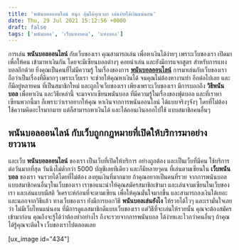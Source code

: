 ```yaml
---
title: 'พนันบอลออนไลน์ สนุก ลุ้นได้ทุกเวลา เล่นง่ายได้เงินแน่นอน'
date: Thu, 29 Jul 2021 15:12:56 +0000
draft: false
tags: ['พนันบอล', 'เว็บแทงบอล', 'แทงบอล']
---
```


การเล่น **พนันบอลออนไลน์** กับเว็บของเรา คุณสามารถเล่น เพื่อหาเงินได้ง่ายๆ เพราะเว็บของเรา เปิดมาเพื่อให้คน เข้ามาหาเงินกัน โดยจะมีเซียนบอลต่างๆ คอยนำเล่น และยังมีการแจกสูตร สำหรับการแทงบอลอีกด้วย ยิ่งคุณเป็นคนที่ไม่มีความรู้ ในเรื่องของการ [**พนันบอลออนไลน์**](/archives/) การมาเล่นกับเว็บของเรา ถือว่าเป็นเรื่องที่ดีมากๆ เพราะเว็บเรา จะช่วยให้คุณหาเงินได้ จนคุณไม่ต้องหางานทำ อีกต่อไปเลย และก็มีอยู่หลายคน ที่เป็นสมาชิกใหม่ และถูกใจเว็บของเรา เพียงเพราะเว็บของเรา มีการบอกถึง **วิธีพนันบอล** เพื่อหาเงิน และวิธีเหล่านี้ จะมาจากเซียนพนันบอล ที่มีความรู้ในเรื่องของฟุตบอล และที่เราหาเซียนพวกนี้มา ก็เพราะว่าเราอยากให้คุณ หาเงินจากการพนันออนไลน์ ได้แบบจริงๆจังๆ โดยที่ไม่ต้องใช้ความคิดอะไรมากมาย แต่ก็สามารถหาเงินได้ และได้ถอนเงินออกไปใช้ แบบสมาชิกคนอื่นๆ

**พนันบอลออนไลน์ กับเว็บถูกกฎหมายที่เปิดให้บริการมาอย่างยาวนาน**
----------------------------------------------------------------

และเว็บ **พนันบอลออนไลน์** ของเรา เป็นเว็บที่เปิดให้บริการ อย่างถูกต้อง และเป็นเว็บที่มีคน ใช้บริการต่อวันมากที่สุด วันนึงไม่ต่ำกว่า 5000 บัญชีเลยทีเดียว และก็มีหลายๆคน ที่เล่นตามเซียนใน **เว็บพนันบอล** ของเรา จนรวยได้โดยที่ไม่ต้อง ลงทุนเงินที่มากมาย ถ้าคุณอยากเป็นคนที่รวย จากการพนันบอล แบบสมาชิกคนอื่นๆในเว็บของเรา เราขอแนะนำให้คุณสมัครสมาชิกเข้ามา และเล่นจามเซียนในเว็บของเรา และเล่นแบบมีสติ วิเคราะห์ก่อนที่จะตามเซียน เพื่อให้คุณมั่นใจมากขึ้น และสามารถลงเงินได้เยอะ และนอกจากวิธีแล้ว ทางเว็บของเรา ยังมีการบอกวิธี **พนันบอลเล่นยังไง** ให้รวยได้ไวๆ และเรามั่นใจเลยว่า ไม่มีเว็บไหนแน่นอน ที่มีการดูแลสมาชิกดีแบบเว็บของเรา แต่วิธีที่จะเล่นให้รวยนั้น คุณจะต้องสมัครเข้ามาก่อน คุณถึงจะรู้ได้ว่าต้องทำอย่างไร ถึงจะรวยจากการพนันบอล ได้ง่ายและไวกว่าคนอื่นๆ ถ้าคุณได้รู้คุณจะติดใจ เว็บของเราไปตลอดเลย

\[ux\_image id="434"\]